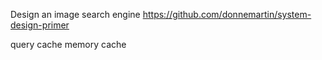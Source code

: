 Design an image search engine
https://github.com/donnemartin/system-design-primer


query cache
memory cache
